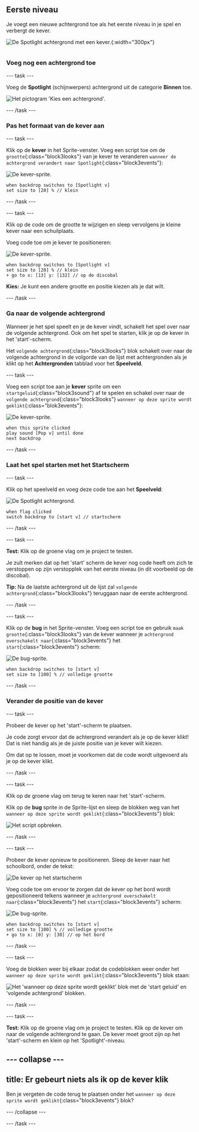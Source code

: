 ## Eerste niveau

<div style="display: flex; flex-wrap: wrap">
<div style="flex-basis: 200px; flex-grow: 1; margin-right: 15px;">
Je voegt een nieuwe achtergrond toe als het eerste niveau in je spel en verbergt de kever.
</div>
<div>

![De Spotlight achtergrond met een kever.](images/first-level.png){:width="300px"}

</div>
</div>

### Voeg nog een achtergrond toe

--- task ---

Voeg de **Spotlight** (schijnwerpers) achtergrond uit de categorie **Binnen** toe.

![Het pictogram 'Kies een achtergrond'.](images/backdrop-button.png)

--- /task ---

### Pas het formaat van de kever aan

--- task ---

Klik op de **kever** in het Sprite-venster. Voeg een script toe om de `grootte`{:class="block3looks"} van je kever te veranderen `wanneer de achtergrond verandert naar Spotlight`{:class="block3events"}:

![De kever-sprite.](images/bug-sprite.png)

```blocks3
when backdrop switches to [Spotlight v]
set size to [20] % // klein
```

--- /task ---

--- task ---

Klik op de code om de grootte te wijzigen en sleep vervolgens je kleine kever naar een schuilplaats.

Voeg code toe om je kever te positioneren:

![De kever-sprite.](images/bug-sprite.png)

```blocks3
when backdrop switches to [Spotlight v]
set size to [20] % // klein
+ go to x: [13] y: [132] // op de discobal
```

**Kies:** Je kunt een andere grootte en positie kiezen als je dat wilt.

--- /task ---

### Ga naar de volgende achtergrond

Wanneer je het spel speelt en je de kever vindt, schakelt het spel over naar de volgende achtergrond. Ook om het spel te starten, klik je op de kever in het 'start'-scherm.

Het `volgende achtergrond`{:class="block3looks"} blok schakelt over naar de volgende achtergrond in de volgorde van de lijst met achtergronden als je klikt op het **Achtergronden** tabblad voor het **Speelveld**.

--- task ---

Voeg een script toe aan je **kever** sprite om een `startgeluid`{:class="block3sound"} af te spelen en schakel over naar de `volgende achtergrond`{:class="block3looks"} `wanneer op deze sprite wordt geklikt`{:class="blok3events"}:

![De kever-sprite.](images/bug-sprite.png)

```blocks3
when this sprite clicked
play sound [Pop v] until done
next backdrop
```

--- /task ---

### Laat het spel starten met het Startscherm

--- task ---

Klik op het speelveld en voeg deze code toe aan het **Speelveld**:

![De Spotlight achtergrond.](images/stage-image.png)

```blocks3
when flag clicked
switch backdrop to [start v] // startscherm
```

--- /task ---

--- task ---

**Test:** Klik op de groene vlag om je project te testen.

Je zult merken dat op het 'start' scherm de kever nog code heeft om zich te verstoppen op zijn verstopplek van het eerste niveau (in dit voorbeeld op de discobal).

**Tip:** Na de laatste achtergrond uit de lijst zal `volgende achtergrond`{:class="block3looks"} teruggaan naar de eerste achtergrond.

--- /task ---

--- task ---

Klik op de **bug** in het Sprite-venster. Voeg een script toe en gebruik `maak grootte`{:class="block3looks"} van de kever wanneer je `achtergrond overschakelt naar`{:class="block3events"} het `start`{:class="block3events"} scherm:

![De bug-sprite.](images/bug-sprite.png)

```blocks3
when backdrop switches to [start v]
set size to [100] % // volledige grootte
```

--- /task ---

### Verander de positie van de kever

--- task ---

Probeer de kever op het 'start'-scherm te plaatsen.

Je code zorgt ervoor dat de achtergrond verandert als je op de kever klikt! Dat is niet handig als je de juiste positie van je kever wilt kiezen.

Om dat op te lossen, moet je voorkomen dat de code wordt uitgevoerd als je op de kever klikt.

--- /task ---

--- task ---

Klik op de groene vlag om terug te keren naar het 'start'-scherm.

Klik op de **bug** sprite in de Sprite-lijst en sleep de blokken weg van het `wanneer op deze sprite wordt geklikt`{:class="block3events"} blok:

![Het script opbreken.](images/breaking-script.png)

--- /task ---

--- task ---

Probeer de kever opnieuw te positioneren. Sleep de kever naar het schoolbord, onder de tekst:

![De kever op het startscherm](images/bug-chalkboard.png)

Voeg code toe om ervoor te zorgen dat de kever op het bord wordt gepositioneerd telkens wanneer je `achtergrond overschakelt naar`{:class="block3events"} het `start`{:class="block3events"} scherm:

![De bug-sprite.](images/bug-sprite.png)

```blocks3
when backdrop switches to [start v]
set size to [100] % // volledige grootte
+ go to x: [0] y: [30] // op het bord
```

--- /task ---

--- task ---

Voeg de blokken weer bij elkaar zodat de codeblokken weer onder het `wanneer op deze sprite wordt geklikt`{:class="block3events"} blok staan:

![Het 'wanneer op deze sprite wordt geklikt' blok met de 'start geluid' en 'volgende achtergrond' blokken.](images/fixed-script.png)

--- /task ---

--- task ---

**Test:** Klik op de groene vlag om je project te testen. Klik op de kever om naar de volgende achtergrond te gaan. De kever moet groot zijn op het 'start'-scherm en klein op het 'Spotlight'-niveau.

--- collapse ---
---
title: Er gebeurt niets als ik op de kever klik
---

Ben je vergeten de code terug te plaatsen onder het `wanneer op deze sprite wordt geklikt`{:class="block3events"} blok?

--- /collapse ---

--- /task ---